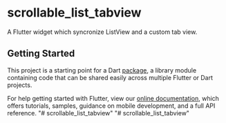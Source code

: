 # scrollable_list_tabview

A Flutter widget which syncronize ListView and a custom tab view.

## Getting Started

This project is a starting point for a Dart
[package](https://flutter.dev/developing-packages/),
a library module containing code that can be shared easily across
multiple Flutter or Dart projects.

For help getting started with Flutter, view our 
[online documentation](https://flutter.dev/docs), which offers tutorials, 
samples, guidance on mobile development, and a full API reference.
"# scrollable_list_tabview" 
"# scrollable_list_tabview" 
